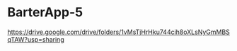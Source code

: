 # BarterApp-5

https://drive.google.com/drive/folders/1vMsTjHrHku744cih8oXLsNyGmMBSqTAW?usp=sharing
